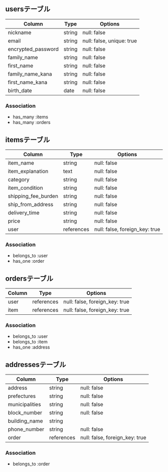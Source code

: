 ## usersテーブル

| Column               | Type       | Options                   |
| -------------------- | ---------- | ------------------------- |
| nickname             | string     | null: false               |
| email                | string     | null: false, unique: true |
| encrypted_password   | string     | null: false               |
| family_name          | string     | null: false               |
| first_name           | string     | null: false               |
| family_name_kana     | string     | null: false               |
| first_name_kana      | string     | null: false               |
| birth_date           | date       | null: false               |

### Association
- has_many :items
- has_many :orders

## itemsテーブル
| Column               | Type       | Options                        |
| -------------------- | ---------- | ------------------------------ |
| item_name            | string     | null: false                    |
| item_explanation     | text       | null: false                    |
| category             | string     | null: false                    |
| item_condition       | string     | null: false                    |
| shipping_fee_burden  | string     | null: false                    |
| ship_from_address    | string     | null: false                    |
| delivery_time        | string     | null: false                    |
| price                | string     | null: false                    |
| user                 | references | null: false, foreign_key: true |

### Association
- belongs_to :user
- has_one :order

## ordersテーブル
| Column | Type       | Options                        |
| ------ | ---------- | ------------------------------ |
| user   | references | null: false, foreign_key: true |
| item   | references | null: false, foreign_key: true |

### Association
- belongs_to :user
- belongs_to :item
- has_one :address

## addressesテーブル
| Column         | Type       | Options                        |
| -------------- | ---------- | ------------------------------ |
| address        | string     | null: false                    |
| prefectures    | string     | null: false                    |
| municipalities | string     | null: false                    |
| block_number   | string     | null: false                    |
| building_name  | string     |                                |
| phone_number   | string     | null: false                    |
| order          | references | null: false, foreign_key: true |

### Association
- belongs_to :order